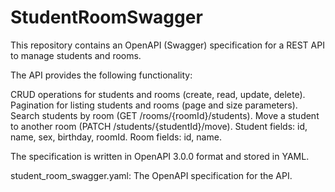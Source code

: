 # StudentRoomSwagger

This repository contains an OpenAPI (Swagger) specification for a REST API to manage students and rooms.

The API provides the following functionality:

CRUD operations for students and rooms (create, read, update, delete).
Pagination for listing students and rooms (page and size parameters).
Search students by room (GET /rooms/{roomId}/students).
Move a student to another room (PATCH /students/{studentId}/move).
Student fields: id, name, sex, birthday, roomId.
Room fields: id, name.

The specification is written in OpenAPI 3.0.0 format and stored in YAML.

student_room_swagger.yaml: The OpenAPI specification for the API.

